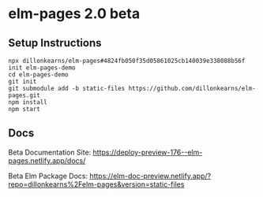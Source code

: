 # elm-pages 2.0 beta

## Setup Instructions
```shell
npx dillonkearns/elm-pages#4824fb050f35d05861025cb140039e338088b56f init elm-pages-demo
cd elm-pages-demo
git init
git submodule add -b static-files https://github.com/dillonkearns/elm-pages.git
npm install
npm start
```

## Docs

Beta Documentation Site: https://deploy-preview-176--elm-pages.netlify.app/docs/

Beta Elm Package Docs: https://elm-doc-preview.netlify.app/?repo=dillonkearns%2Felm-pages&version=static-files
